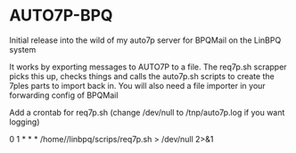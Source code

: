 # AUTO7P-BPQ

Initial release into the wild of my auto7p server for BPQMail on the LinBPQ system

It works by exporting messages to AUTO7P to a file.
The req7p.sh scrapper picks this up, checks things and calls the auto7p.sh scripts to create the 7ples parts to import back in.
You will also need a file importer in your forwarding config of BPQMail

Add a crontab for req7p.sh (change /dev/null to /tnp/auto7p.log if you want logging)

0 1 * * * /home/<usr>/linbpq/scrips/req7p.sh > /dev/null 2>&1
